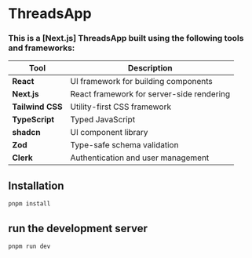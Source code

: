 # ThreadsApp

### This is a [Next.js] ThreadsApp built using the following tools and frameworks:

| Tool             | Description                               |
| ---------------- | ----------------------------------------- |
| **React**        | UI framework for building components      |
| **Next.js**      | React framework for server-side rendering |
| **Tailwind CSS** | Utility-first CSS framework               |
| **TypeScript**   | Typed JavaScript                          |
| **shadcn**       | UI component library                      |
| **Zod**          | Type-safe schema validation               |
| **Clerk**        | Authentication and user management        |

## Installation

```bash
pnpm install

```

## run the development server

```bash
pnpm run dev

```
